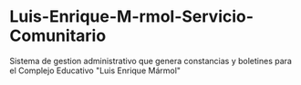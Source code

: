 # Luis-Enrique-M-rmol-Servicio-Comunitario
Sistema de gestion administrativo que genera constancias y boletines para el Complejo Educativo "Luis Enrique Mármol"

